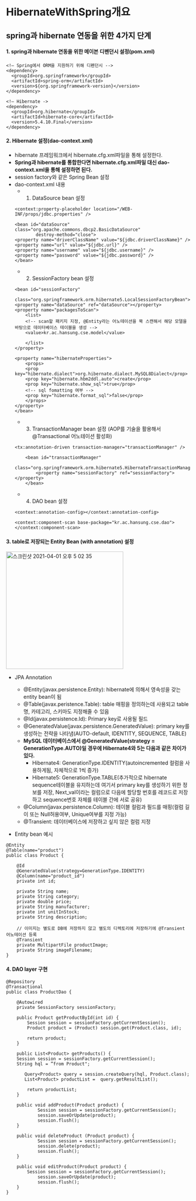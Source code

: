 # HibernateWithSpring개요

## spring과 hibernate 연동을 위한 4가지 단계
#### 1. spring과 hibernate 연동을 위한 메이븐 디펜던시 설정(pom.xml)
~~~
<!– Spring에서 ORM을 지원하기 위해 디펜던시 -->
<dependency>
  <groupId>org.springframework</groupId>
  <artifactId>spring-orm</artifactId>
  <version>${org.springframework-version}</version>
</dependency>

<!– Hibernate ->
<dependency>
  <groupId>org.hibernate</groupId>
  <artifactId>hibernate-core</artifactId>
  <version>5.4.10.Final</version>
</dependency>
~~~

#### 2. Hibernate 설정(dao-context.xml)
- hibernate 프레임워크에서 hibernate.cfg.xml파일을 통해 설정한다.
- <b>Spring과 hibernate를 통합한다면 hibernate.cfg.xml파일 대신 dao-context.xml을 통해 설정하면 된다.</b>
- session factory와 같은 Spring Bean 설정
- dao-context.xml 내용
    - 1. DataSource bean 설정 
    ~~~
    <context:property-placeholder location="/WEB-INF/props/jdbc.properties" />

    <bean id="dataSource" class="org.apache.commons.dbcp2.BasicDataSource"
            destroy-method="close">
    <property name="driverClassName" value="${jdbc.driverClassName}" />
    <property name="url" value="${jdbc.url}" />
    <property name="username" value="${jdbc.username}" />
    <property name="password" value="${jdbc.password}" />
    </bean>
    ~~~
    - 2. SessionFactory bean 설정  
    ~~~ 
    <bean id="sessionFactory"
        class="org.springframework.orm.hibernate5.LocalSessionFactoryBean">
    <property name="dataSource" ref="dataSource"></property>
    <property name="packagesToScan">
        <list>
        <!-- scan할 패키지 지정, @Entity라는 어노테이션을 쭉 스캔해서 해당 모델을 바탕으로 데이터베이스 테이블을 생성 --> 
        <value>kr.ac.hansung.cse.model</value>
            
        </list>
    </property>

    <property name="hibernateProperties">
        <props>
        <prop key="hibernate.dialect">org.hibernate.dialect.MySQL8Dialect</prop>
        <prop key="hibernate.hbm2ddl.auto">create</prop>
        <prop key="hibernate.show_sql">true</prop>
        <!-- sql fomatting 여부 -->
        <prop key="hibernate.format_sql">false</prop>
        </props>
    </property>
    </bean>
    ~~~
    - 3. TransactionManager bean 설정 (AOP를 기술을 활용해서 @Transactional 어노테이션 활성화)
    ~~~
    <tx:annotation-driven transaction-manager="transactionManager" />

        <bean id="transactionManager"
            class="org.springframework.orm.hibernate5.HibernateTransactionManager">
            <property name="sessionFactory" ref="sessionFactory"></property>
        </bean>
    ~~~
    - 4. DAO bean 설정
    ~~~
    <context:annotation-config></context:annotation-config>

    <context:component-scan base-package="kr.ac.hansung.cse.dao">
    </context:component-scan>
    ~~~

#### 3. table로 저장되는 Entity Bean (with annotation) 설정
<img width="320" alt="스크린샷 2021-04-01 오후 5 02 35" src="https://user-images.githubusercontent.com/44339530/113262868-0f44f480-930c-11eb-8a27-c0c96c746b44.png"><br>

- JPA Annotation
    - @Entity(javax.persistence.Entity): hibernate에 의해서 영속성을 갖는 entity bean이 됨
    - @Table(javax.peristence.Table): table 매핑을 정의하는데 사용되고 table명, 카테고리, 스키마도 지정해줄 수 있음
    - @Id(javax.persistence.Id): Primary key로 사용될 필드
    - @GeneratedValue(javax.persistence.GeneratedValue): primary key를 생성하는 전략을 나타냄(AUTO-default, IDENTITY, SEQUENCE, TABLE)
    - <b>MySQL 데이터베이스에서 @GeneratedValue(strategy = GenerationType.AUTO)일 경우에 Hibernate4와 5는 다음과 같은 차이가 있다.</b>
        - Hibernate4: GenerationType.IDENTITY(autoincremented 컬럼을 사용하게됨, 자체적으로 1씩 증가)
        - Hibernate5: GenerationType.TABLE(추가적으로 hibernate sequence테이블을 유지하는데 여기서 primary key를 생성하기 위한 정보를 저장, Next_val이라는 컬럼으로 다음에 할당할 번호를 레코드로 저장하고 sequence번호 자체를 테이블 간에 서로 공유)
    - @Column(javax.persistence.Column): 테이블 컬럼과 필드를 매핑(컬럼 길이 또는 Null허용여부, Unique여부를 지정 가능)
    - @Transient: 데이터베이스에 저장하고 싶지 않은 컬럼 지정

- Entity bean 예시
~~~
@Entity
@Table(name="product")
public class Product {

    @Id
    @GeneratedValue(strategy=GenerationType.IDENTITY)
    @Column(name="product_id")
    private int id;

    private String name;
    private String category;
    private double price;
    private String manufacturer;
    private int unitInStock;
    private String description;

    // 이미지는 별도로 DB에 저장하지 않고 별도의 디렉토리에 저장하기에 @Transient 어노테이션 등록
    @Transient
    private MultipartFile productImage;
    private String imageFilename;
}
~~~

#### 4. DAO layer 구현

~~~
@Repository
@Transactional
public class ProductDao {

    @Autowired
    private SessionFactory sessionFactory;
    
    public Product getProductById(int id) {
        Session session = sessionFactory.getCurrentSession();
	    Product product = (Product) session.get(Product.class, id);

        return product;
    }

    public List<Product> getProducts() {
	Session session = sessionFactory.getCurrentSession();
	String hql = ”from Product";

       Query<Product> query = session.createQuery(hql, Product.class);
       List<Product> productList =  query.getResultList();

        return productList;
    }

    public void addProduct(Product product) {
            Session session = sessionFactory.getCurrentSession();
            session.saveOrUpdate(product);
            session.flush();
    }
    
    public void deleteProduct (Product product) {
            Session session = sessionFactory.getCurrentSession();
            session.delete(product);
            session.flush();
    }

    public void editProduct(Product product) {
        Session session = sessionFactory.getCurrentSession();
            session.saveOrUpdate(product);
            session.flush();
    }
}
~~~
